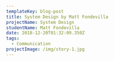 ```yaml
---
templateKey: blog-post
title: System Design by Matt Fondevilla
projectName: System Design
studentName: Matt Fondevilla
date: 2018-12-20T01:32:09.350Z
tags:
  - Communication
projectImage: /img/story-1.jpg
---
```


